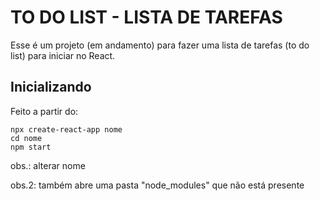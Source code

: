 # TO DO LIST - LISTA DE TAREFAS

Esse é um projeto (em andamento) para fazer uma lista de tarefas (to do list) para iniciar no React.


## Inicializando

Feito a partir do:
```
npx create-react-app nome
cd nome
npm start
```

obs.: alterar nome 

obs.2: também abre uma pasta "node_modules" que não está presente 